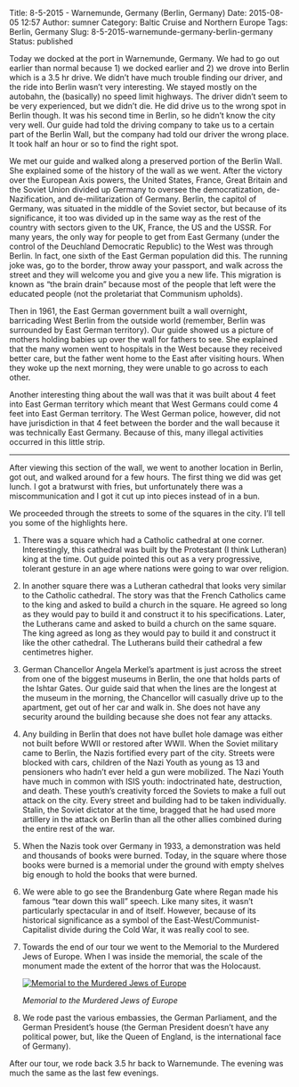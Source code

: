 Title: 8-5-2015 - Warnemunde, Germany (Berlin, Germany)
Date: 2015-08-05 12:57
Author: sumner
Category: Baltic Cruise and Northern Europe
Tags: Berlin, Germany
Slug: 8-5-2015-warnemunde-germany-berlin-germany
Status: published

Today we docked at the port in Warnemunde, Germany. We had to go out
earlier than normal because 1) we docked earlier and 2) we drove into
Berlin which is a 3.5 hr drive. We didn’t have much trouble finding our
driver, and the ride into Berlin wasn’t very interesting. We stayed
mostly on the autobahn, the (basically) no speed limit highways. The
driver didn’t seem to be very experienced, but we didn’t die. He did
drive us to the wrong spot in Berlin though. It was his second time in
Berlin, so he didn’t know the city very well. Our guide had told the
driving company to take us to a certain part of the Berlin Wall, but the
company had told our driver the wrong place. It took half an hour or so
to find the right spot.

We met our guide and walked along a preserved portion of the Berlin
Wall. She explained some of the history of the wall as we went. After
the victory over the European Axis powers, the United States, France,
Great Britain and the Soviet Union divided up Germany to oversee the
democratization, de-Nazification, and de-militarization of Germany.
Berlin, the capitol of Germany, was situated in the middle of the Soviet
sector, but because of its significance, it too was divided up in the
same way as the rest of the country with sectors given to the UK,
France, the US and the USSR. For many years, the only way for people to
get from East Germany (under the control of the Deuchland Democratic
Republic) to the West was through Berlin. In fact, one sixth of the East
German population did this. The running joke was, go to the border,
throw away your passport, and walk across the street and they will
welcome you and give you a new life. This migration is known as “the
brain drain” because most of the people that left were the educated
people (not the proletariat that Communism upholds).

Then in 1961, the East German government built a wall overnight,
barricading West Berlin from the outside world (remember, Berlin was
surrounded by East German territory). Our guide showed us a picture of
mothers holding babies up over the wall for fathers to see. She
explained that the many women went to hospitals in the West because they
received better care, but the father went home to the East after
visiting hours. When they woke up the next morning, they were unable to
go across to each other.

Another interesting thing about the wall was that it was built about 4
feet into East German territory which meant that West Germans could come
4 feet into East German territory. The West German police, however, did
not have jurisdiction in that 4 feet between the border and the wall
because it was technically East Germany. Because of this, many illegal
activities occurred in this little strip.

------------------------------------------------------------------------

After viewing this section of the wall, we went to another location in
Berlin, got out, and walked around for a few hours. The first thing we
did was get lunch. I got a bratwurst with fries, but unfortunately there
was a miscommunication and I got it cut up into pieces instead of in a
bun.

We proceeded through the streets to some of the squares in the city.
I’ll tell you some of the highlights here.

1.  There was a square which had a Catholic cathedral at one corner.
    Interestingly, this cathedral was built by the Protestant (I think
    Lutheran) king at the time. Out guide pointed this out as a very
    progressive, tolerant gesture in an age where nations were going to
    war over religion.

2.  In another square there was a Lutheran cathedral that looks very
    similar to the Catholic cathedral. The story was that the French
    Catholics came to the king and asked to build a church in the
    square. He agreed so long as they would pay to build it and
    construct it to his specifications. Later, the Lutherans came and
    asked to build a church on the same square. The king agreed as long
    as they would pay to build it and construct it like the other
    cathedral. The Lutherans build their cathedral a few centimetres
    higher.

3.  German Chancellor Angela Merkel’s apartment is just across the
    street from one of the biggest museums in Berlin, the one that holds
    parts of the Ishtar Gates. Our guide said that when the lines are
    the longest at the museum in the morning, the Chancellor will
    casually drive up to the apartment, get out of her car and walk in.
    She does not have any security around the building because she does
    not fear any attacks.

4.  Any building in Berlin that does not have bullet hole damage was
    either not built before WWII or restored after WWII. When the Soviet
    military came to Berlin, the Nazis fortified every part of the city.
    Streets were blocked with cars, children of the Nazi Youth as young
    as 13 and pensioners who hadn’t ever held a gun were mobilized. The
    Nazi Youth have much in common with ISIS youth: indoctrinated hate,
    destruction, and death. These youth’s creativity forced the Soviets
    to make a full out attack on the city. Every street and building had
    to be taken individually. Stalin, the Soviet dictator at the time,
    bragged that he had used more artillery in the attack on Berlin than
    all the other allies combined during the entire rest of the war.

5.  When the Nazis took over Germany in 1933, a demonstration was held
    and thousands of books were burned. Today, in the square where those
    books were burned is a memorial under the ground with empty shelves
    big enough to hold the books that were burned.

6.  We were able to go see the Brandenburg Gate where Regan made his
    famous “tear down this wall” speech. Like many sites, it wasn’t
    particularly spectacular in and of itself. However, because of its
    historical significance as a symbol of the
    East-West/Communist-Capitalist divide during the Cold War, it was
    really cool to see.

7.  Towards the end of our tour we went to the Memorial to the Murdered
    Jews of Europe. When I was inside the memorial, the scale of the
    monument made the extent of the horror that was the
    Holocaust.

    [![Memorial to the Murdered Jews of
    Europe](images/baltic-cruise/berlin1.jpg)](images/baltic-cruise/berlin1.jpg)

    *Memorial to the Murdered Jews of Europe*

8.  We rode past the various embassies, the German Parliament, and the
    German President’s house (the German President doesn’t have any
    political power, but, like the Queen of England, is the
    international face of Germany).

After our tour, we rode back 3.5 hr back to Warnemunde. The evening was
much the same as the last few evenings.

